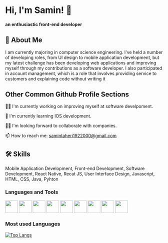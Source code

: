 
# Hi, I'm Samin! 👋
#### an enthusiastic front-end developer



## 🚀 About Me
I am currently majoring in computer science engineering. 
I've held a number of developing roles, from UI design to mobile application development, but my latest challenge has been developing web applications and improving myself through my contributions as a software developer. I also participated in account management, which is a role that involves providing service to customers and explaining code without writing it


## Other Common Github Profile Sections
👩‍💻 I'm currently working on improving myself at software develpoment.

🧠 I'm currently learning IOS development.

👯‍♀️ I'm looking forward to collaborate with companies.

📫 How to reach me: samintaheri1922000@gmail.com


## 🛠 Skills
Mobile Application Development,
Front-end Development,
Software Development,
React Native,
Recat JS,
User Interface Design,
Javascript, 
HTML,
CSS,
Java, 
Pyhton

### Languages and Tools

<a><img height= "40" src="https://upload.wikimedia.org/wikipedia/commons/thumb/9/99/Unofficial_JavaScript_logo_2.svg/1920px-Unofficial_JavaScript_logo_2.svg.png"></a>
<code><img height= "40" src="https://p.kindpng.com/picc/s/765-7652239_react-native-svg-logo-hd-png-download.png"></code>
<code><img height= "40" src="https://i.pinimg.com/originals/07/ca/4a/07ca4afbde70ce0c995b3f63e9c04ceb.png"></code>
<code><img height= "40" src="https://cdn-icons-png.flaticon.com/512/1216/1216733.png"></code>
<code><img height= "40" src="https://upload.wikimedia.org/wikipedia/commons/thumb/6/62/CSS3_logo.svg/800px-CSS3_logo.svg.png"></code>
<code><img height= "40" src="https://upload.wikimedia.org/wikipedia/commons/thumb/c/c3/Python-logo-notext.svg/2048px-Python-logo-notext.svg.png"></code>
<code><img height= "40" src="https://cdn.freebiesupply.com/logos/large/2x/java-logo-png-transparent.png"></code>
<code><img height= "40" src="https://i.pinimg.com/originals/17/06/c9/1706c9f16bd08eb5e03f1df3e0a94a1c.png"></code>
<code><img height= "40" src="https://upload.wikimedia.org/wikipedia/commons/thumb/c/c2/Adobe_XD_CC_icon.svg/1051px-Adobe_XD_CC_icon.svg.png"></code>

### Most used Languages
[![Top Langs](https://github-readme-stats.vercel.app/api/top-langs/?username=anuraghazra&layout=compact)](https://github.com/anuraghazra/github-readme-stats)
